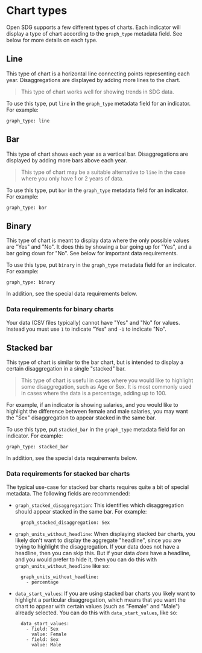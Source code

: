 <h1>Chart types</h1>

Open SDG supports a few different types of charts. Each indicator will display a type of chart according to the `graph_type` metadata field. See below for more details on each type.

## Line

This type of chart is a horizontal line connecting points representing each year. Disaggregations are displayed by adding more lines to the chart.

> This type of chart works well for showing trends in SDG data.

To use this type, put `line` in the `graph_type` metadata field for an indicator. For example:

```
graph_type: line
```

## Bar

This type of chart shows each year as a vertical bar. Disaggregations are displayed by adding more bars above each year.

> This type of chart may be a suitable alternative to `line` in the case where you
> only have 1 or 2 years of data.

To use this type, put `bar` in the `graph_type` metadata field for an indicator. For example:

```
graph_type: bar
```

## Binary

This type of chart is meant to display data where the only possible values are "Yes" and "No". It does this by showing a bar going up for "Yes", and a bar going down for "No". See below for important data requirements.

To use this type, put `binary` in the `graph_type` metadata field for an indicator. For example:

```
graph_type: binary
```

In addition, see the special data requirements below.

### Data requirements for binary charts

Your data (CSV files typically) cannot have "Yes" and "No" for values. Instead you must use `1` to indicate "Yes" and `-1` to indicate "No".

## Stacked bar

This type of chart is similar to the bar chart, but is intended to display a certain disaggregation in a single "stacked" bar.

> This type of chart is useful in cases where you would like to highlight some
> disaggregation, such as Age or Sex. It is most commonly used in cases where
> the data is a percentage, adding up to 100.

For example, if an indicator is showing salaries, and you would like to highlight the difference between female and male salaries, you may want the "Sex" disaggregation to appear stacked in the same bar.

To use this type, put `stacked_bar` in the `graph_type` metadata field for an indicator. For example:

```
graph_type: stacked_bar
```

In addition, see the special data requirements below.

### Data requirements for stacked bar charts

The typical use-case for stacked bar charts requires quite a bit of special metadata. The following fields are recommended:

* `graph_stacked_disaggregation`: This identifies which disaggregation should appear stacked in the same bar. For example:

        graph_stacked_disaggregation: Sex

* `graph_units_without_headline`: When displaying stacked bar charts, you likely don't want to display the aggregate "headline", since you are trying to highlight the disaggregation. If your data does not have a headline, then you can skip this. But if your data *does* have a headline, and you would prefer to hide it, then you can do this with `graph_units_without_headline` like so:

        graph_units_without_headline:
          - percentage

* `data_start_values`: If you are using stacked bar charts you likely want to highlight a particular disaggregation, which means that you want the chart to appear with certain values (such as "Female" and "Male") already selected. You can do this with `data_start_values`, like so:

        data_start_values:
          - field: Sex
            value: Female
          - field: Sex
            value: Male

